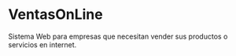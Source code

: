 # VentasOnLine
Sistema Web para empresas que necesitan vender sus productos o servicios en internet.
